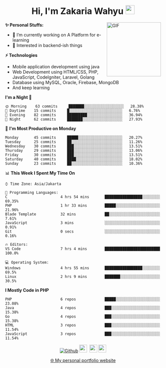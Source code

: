 <h1 align="center">Hi, I'm Zakaria Wahyu <img src="https://github.com/TheDudeThatCode/TheDudeThatCode/blob/master/Assets/Hi.gif" width="29px"></h1>

<img align="right" alt="GIF" height="175px" src="https://www.nayakapratama.co.id/wp-content/uploads/2019/07/Website-Maintenance.gif" />

**✨ Personal Stuffs:**
- 🔭 I’m currently working on A Platform for e-learning 
- 🌱 Interested in backend-ish things

**⚡ Technologies**
- Mobile application development using java
- Web Development using HTML/CSS, PHP, JavaScript, CodeIgniter, Laravel, Golang
- Database using MySQL, Oracle, Firebase, MongoDB
- And keep learning

<!--START_SECTION:waka-->
**I'm a Night 🦉** 

```text
🌞 Morning    63 commits     ███████░░░░░░░░░░░░░░░░░░   28.38% 
🌆 Daytime    15 commits     █░░░░░░░░░░░░░░░░░░░░░░░░   6.76% 
🌃 Evening    82 commits     █████████░░░░░░░░░░░░░░░░   36.94% 
🌙 Night      62 commits     ███████░░░░░░░░░░░░░░░░░░   27.93%

```
📅 **I'm Most Productive on Monday** 

```text
Monday       45 commits     █████░░░░░░░░░░░░░░░░░░░░   20.27% 
Tuesday      25 commits     ██░░░░░░░░░░░░░░░░░░░░░░░   11.26% 
Wednesday    30 commits     ███░░░░░░░░░░░░░░░░░░░░░░   13.51% 
Thursday     29 commits     ███░░░░░░░░░░░░░░░░░░░░░░   13.06% 
Friday       30 commits     ███░░░░░░░░░░░░░░░░░░░░░░   13.51% 
Saturday     40 commits     ████░░░░░░░░░░░░░░░░░░░░░   18.02% 
Sunday       23 commits     ██░░░░░░░░░░░░░░░░░░░░░░░   10.36%

```


📊 **This Week I Spent My Time On** 

```text
⌚︎ Time Zone: Asia/Jakarta

💬 Programming Languages: 
C                        4 hrs 54 mins       █████████████████░░░░░░░░   69.35% 
PHP                      1 hr 33 mins        █████░░░░░░░░░░░░░░░░░░░░   21.96% 
Blade Template           32 mins             ██░░░░░░░░░░░░░░░░░░░░░░░   7.61% 
JavaScript               3 mins              ░░░░░░░░░░░░░░░░░░░░░░░░░   0.91% 
Git                      0 secs              ░░░░░░░░░░░░░░░░░░░░░░░░░   0.16%

🔥 Editors: 
VS Code                  7 hrs 4 mins        █████████████████████████   100.0%

💻 Operating System: 
Windows                  4 hrs 55 mins       █████████████████░░░░░░░░   69.5% 
Linux                    2 hrs 9 mins        ███████░░░░░░░░░░░░░░░░░░   30.5%

```

**I Mostly Code in PHP** 

```text
PHP                      6 repos             █████░░░░░░░░░░░░░░░░░░░░   23.08% 
Java                     4 repos             ███░░░░░░░░░░░░░░░░░░░░░░   15.38% 
Go                       4 repos             ███░░░░░░░░░░░░░░░░░░░░░░   15.38% 
HTML                     3 repos             ███░░░░░░░░░░░░░░░░░░░░░░   11.54% 
JavaScript               3 repos             ███░░░░░░░░░░░░░░░░░░░░░░   11.54%

```



<!--END_SECTION:waka-->

<p align="center">
<a href="https://github.com/zakariawahyu" target="_blank"><img alt="Github" src="https://img.shields.io/badge/GitHub-%2312100E.svg?&style=for-the-badge&logo=Github&logoColor=white" /></a>
<a href="https://www.twitter.com/_zakariawahyu"><img src="https://img.shields.io/badge/twitter-%231DA1F2.svg?&style=for-the-badge&logo=twitter&logoColor=white" height=25></a> 
<a href="https://www.linkedin.com/in/zakariawahyu"><img src="https://img.shields.io/badge/linkedin-%230077B5.svg?&style=for-the-badge&logo=linkedin&logoColor=white" height=25></a> 
<a href="https://www.instagram.com/_zakariawahyu"><img src="https://img.shields.io/badge/instagram-%23E4405F.svg?&style=for-the-badge&logo=instagram&logoColor=white" height=25></a></p>
<p align="center"><a href="https://www.zakariawahyu.site">🌐 My personal portfolio website</a></p>
